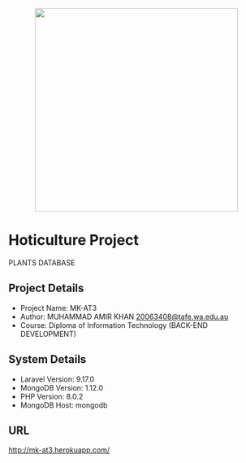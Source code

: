 <p align="center"><a href="https://laravel.com" target="_blank"><img src="https://raw.githubusercontent.com/laravel/art/master/logo-lockup/5%20SVG/2%20CMYK/1%20Full%20Color/laravel-logolockup-cmyk-red.svg" width="400"></a></p>

# Hoticulture Project
PLANTS DATABASE

## Project Details
- Project Name: MK-AT3
- Author: MUHAMMAD AMIR KHAN <20063408@tafe.wa.edu.au>
- Course: Diploma of Information Technology (BACK-END DEVELOPMENT)
## System Details
- Laravel Version: 9.17.0
- MongoDB Version: 1.12.0
- PHP Version: 8.0.2
- MongoDB Host: mongodb
## URL
http://mk-at3.herokuapp.com/
